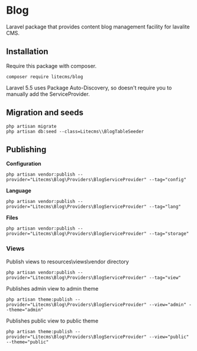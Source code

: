 # Blog

Laravel package that provides content blog management facility for lavalite CMS.

## Installation

Require this package with composer. 

    composer require litecms/blog

Laravel 5.5 uses Package Auto-Discovery, so doesn't require you to manually add the ServiceProvider.

## Migration and seeds

    php artisan migrate
    php artisan db:seed --class=Litecms\\BlogTableSeeder

## Publishing

**Configuration**

    php artisan vendor:publish --provider="Litecms\Blog\Providers\BlogServiceProvider" --tag="config"

**Language**

    php artisan vendor:publish --provider="Litecms\Blog\Providers\BlogServiceProvider" --tag="lang"

**Files**

    php artisan vendor:publish --provider="Litecms\Blog\Providers\BlogServiceProvider" --tag="storage"

### Views

Publish views to resources\views\vendor directory

    php artisan vendor:publish --provider="Litecms\Blog\Providers\BlogServiceProvider" --tag="view"

Publishes admin view to admin theme

    php artisan theme:publish --provider="Litecms\Blog\Providers\BlogServiceProvider" --view="admin" --theme="admin"

Publishes public view to public theme

    php artisan theme:publish --provider="Litecms\Blog\Providers\BlogServiceProvider" --view="public" --theme="public"